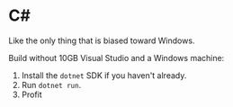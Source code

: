 # C#

Like the only thing that is biased toward Windows.

Build without 10GB Visual Studio and a Windows machine:

1. Install the `dotnet` SDK if you haven't already.
2. Run `dotnet run`.
3. Profit
